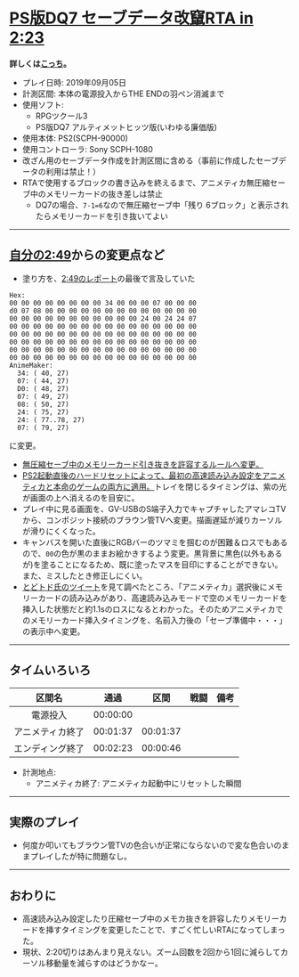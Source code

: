 # [PS版DQ7 セーブデータ改竄RTA in 2:23](https://www.youtube.com/watch?v=FLhqZBSyQno)

**詳しくは[こっち](./rta-saveglitch-20190623-00h05m05s.md)。**

- プレイ日時: 2019年09月05日
- 計測区間: 本体の電源投入からTHE ENDの羽ペン消滅まで
- 使用ソフト:
  - RPGツクール3
  - PS版DQ7 アルティメットヒッツ版(いわゆる廉価版)
- 使用本体: PS2(SCPH-90000)
- 使用コントローラ: Sony SCPH-1080
- 改ざん用のセーブデータ作成を計測区間に含める（事前に作成したセーブデータの利用は禁止！）
- RTAで使用するブロックの書き込みを終えるまで、アニメティカ無圧縮セーブ中のメモリーカードの抜き差しは禁止
  - DQ7の場合、`7-1=6`なので無圧縮セーブ中「残り 6ブロック」と表示されたらメモリーカードを引き抜いてよい

----

## [自分の2:49](./rta-saveglitch-20190630-00h02m49s.md)からの変更点など

- 塗り方を、[2:49のレポート](rta-saveglitch-20190630-00h02m49s.md)の最後で言及していた
```
Hex:
00 00 00 00 00 00 00 00 34 00 00 00 07 00 00 00
d0 07 08 00 00 00 00 00 00 00 00 00 00 00 00 00
00 00 00 00 00 00 00 00 00 00 00 24 00 24 24 07
00 00 00 00 00 00 00 00 00 00 00 00 00 00 00 00
00 00 00 00 00 00 00 00 00 00 00 00 00 00 00 00
00 00 00 00 00 00 00 00 00 00 00 00 00 00 00 00
00 00 00 00 00 00 00 00 00 00 00 00 00 00 00 00
00 00 00 00 00 00 00 00 00 00 00 00 00 00 00 00
AnimeMaker:
  34: ( 40, 27)
  07: ( 44, 27)
  D0: ( 48, 27)
  07: ( 49, 27)
  08: ( 50, 27)
  24: ( 75, 27)
  24: ( 77..78, 27)
  07: ( 79, 27)
```
に変更。
- [無圧縮セーブ中のメモリーカード引き抜きを許容するルールへ変更。](/Speedrun/FF789/rta-saveglitch-20190815-01h16m16s.md)
- [PS2起動直後のハードリセットによって、最初の高速読み込み設定をアニメティカと本命のゲームの両方に適用。](/Speedrun/FF789/rta-saveglitch-20190815-01h16m16s.md)トレイを閉じるタイミングは、紫の光が画面の上へ消えるのを目安に。
- プレイ中に見る画面を、GV-USBのS端子入力でキャプチャしたアマレコTVから、コンポジット接続のブラウン管TVへ変更。描画遅延が減りカーソルが滑りにくくなった。
- キャンバスを開いた直後にRGBバーのツマミを掴むのが困難＆ロスでもあるので、`00`の色が黒のままお絵かきするよう変更。黒背景に黒色(以外もあるが)を塗ることになるため、既に塗ったマスを目印にすることができない。また、ミスしたとき修正しにくい。
- [とどトド氏のツイート](https://twitter.com/todotodomeuta/status/1168895344643629059)を見て調べたところ、「アニメティカ」選択後にメモリーカードの読み込みがあり、高速読み込みモードで空のメモリーカードを挿入した状態だと約1.1sのロスになるとわかった。そのためアニメティカでのメモリーカード挿入タイミングを、名前入力後の「セーブ準備中・・・」の表示中へ変更。

----

## タイムいろいろ

|区間名|通過|区間|戦闘|備考|
|:---:|:---:|:---:|:---:|:---:|
|電源投入|00:00:00|||
|アニメティカ終了|00:01:37|00:01:37|||
|エンディング終了|00:02:23|00:00:46|||

- 計測地点:
  - アニメティカ終了: アニメティカ起動中にリセットした瞬間

----

## 実際のプレイ

- 何度か叩いてもブラウン管TVの色合いが正常にならないので変な色合いのままプレイしたが特に問題なし。

----

## おわりに

- 高速読み込み設定したり圧縮セーブ中のメモカ抜きを許容したりメモリーカードを挿すタイミングを変更したことで、すごく忙しいRTAになってしまった。
- 現状、2:20切りはあんまり見えない。ズーム回数を2回から1回に減らしてカーソル移動量を減らすのはどうかなー。
